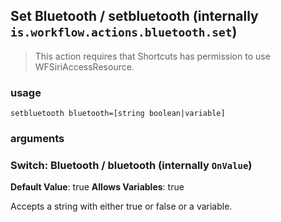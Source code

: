 
## Set Bluetooth / setbluetooth (internally `is.workflow.actions.bluetooth.set`)


> This action requires that Shortcuts has permission to use WFSiriAccessResource.

### usage
`setbluetooth bluetooth=[string boolean|variable]`

### arguments
### Switch: Bluetooth / bluetooth (internally `OnValue`)
**Default Value**: true
**Allows Variables**: true


Accepts a string with either true or false
or a variable.
